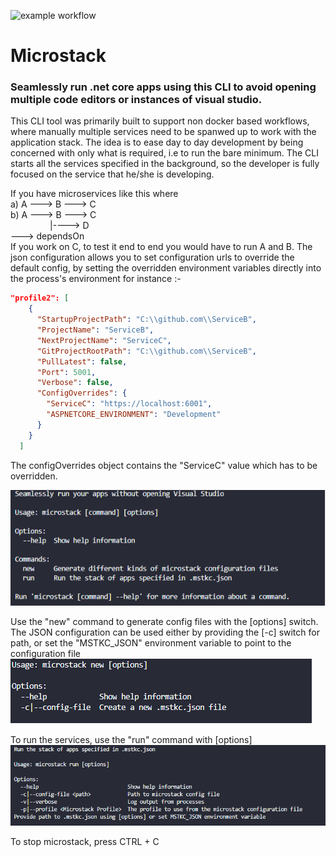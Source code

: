![example workflow](https://github.com/coderookie1994/Microstack/actions/workflows/tests.yml/badge.svg)
# Microstack
### Seamlessly run .net core apps using this CLI to avoid opening multiple code editors or instances of visual studio.

This CLI tool was primarily built to support non docker based workflows, where manually multiple services need to be spanwed up to work with the application stack.
The idea is to ease day to day development by being concerned with only what is required, i.e to run the bare minimum. The CLI starts all the services specified in the background,
so the developer is fully focused on the service that he/she is developing.

If you have microservices like this where <br/>
  a) A ---> B ---> C<br/>
  b) A ---> B ---> C<br/>
&nbsp;&nbsp;&nbsp;&nbsp;&nbsp;&nbsp;&nbsp;&nbsp;&nbsp;&nbsp;&nbsp;&nbsp;&nbsp;&nbsp;&nbsp;&nbsp;|----> D<br/>
     ---> dependsOn<br/>
If you work on C, to test it end to end you would have to run A and B. The json configuration allows you to set configuration urls to override the default config, by setting
the overridden environment variables directly into the process's environment for instance :-
```json
"profile2": [
    {
      "StartupProjectPath": "C:\\github.com\\ServiceB",
      "ProjectName": "ServiceB",
      "NextProjectName": "ServiceC",
      "GitProjectRootPath": "C:\\github.com\\ServiceB",
      "PullLatest": false,
      "Port": 5001,
      "Verbose": false,
      "ConfigOverrides": {
        "ServiceC": "https://localhost:6001",
        "ASPNETCORE_ENVIRONMENT": "Development"
      }
    }
  ]
```
The configOverrides object contains the "ServiceC" value which has to be overridden.

![Microstack CLI](resources/microstack.bmp?raw=true "Microstack")

Use the "new" command to generate config files with the [options] switch.
The JSON configuration can be used either by providing the [-c] switch for path, or set the "MSTKC_JSON" environment variable to point to the configuration file
![New subcommand](resources/new.bmp?raw=true "New")

To run the services, use the "run" command with [options]
![Run subcommand](resources/run.bmp?raw=true "Run")

To stop microstack, press CTRL + C
